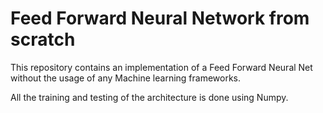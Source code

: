# Feed Forward Neural Network from scratch
This repository contains an implementation of a Feed Forward Neural Net without the usage of any Machine learning frameworks. 

All the training and testing of the architecture is done using Numpy. 
